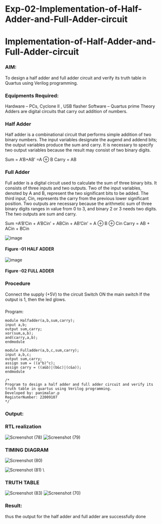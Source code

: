 # Exp-02-Implementation-of-Half-Adder-and-Full-Adder-circuit

# Implementation-of-Half-Adder-and-Full-Adder-circuit
### AIM:
To design a half adder and full adder circuit and verify its truth table in Quartus using Verilog programming.

### Equipments Required:
Hardware – PCs, Cyclone II , USB flasher
Software – Quartus prime
Theory
Adders are digital circuits that carry out addition of numbers.

### Half Adder
Half adder is a combinational circuit that performs simple addition of two binary numbers. The input variables designate the augend and addend bits; the output variables produce the sum and carry. It is necessary to specify two output variables because the result may consist of two binary digits.

Sum = A’B+AB’ =A ⊕ B Carry = AB

### Full Adder
Full adder is a digital circuit used to calculate the sum of three binary bits. It consists of three inputs and two outputs. Two of the input variables, denoted by A and B, represent the two significant bits to be added. The third input, Cin, represents the carry from the previous lower significant position. Two outputs are necessary because the arithmetic sum of three binary digits ranges in value from 0 to 3, and binary 2 or 3 needs two digits. The two outputs are sum and carry.

Sum =A’B’Cin + A’BCin’ + ABCin + AB’Cin’ = A ⊕ B ⊕ Cin Carry = AB + ACin + BCin

 ![image](https://user-images.githubusercontent.com/36288975/163552156-a13e5a56-c638-4110-97d9-8896907c8d25.png)

#### Figure -01 HALF ADDER 


![image](https://user-images.githubusercontent.com/36288975/163552057-b3547877-6d07-45b4-b7e0-bcfebfad9e1d.png)

#### Figure -02 FULL ADDER 

### Procedure

Connect the supply (+5V) to the circuit
Switch ON the main switch
If the output is 1, then the led glows.
### 
Program:
~~~
module Halfadder(a,b,sum,carry);
input a,b;
output sum,carry;
xor(sum,a,b);
and(carry,a,b);
endmodule

module Fulladder(a,b,c,sum,carry);
input a,b,c;
output sum,carry;
assign sum = ((a^b)^c);
assign carry = ((a&b)|(b&c)|(c&a));
endmodule 

/*
Program to design a half adder and full adder circuit and verify its truth table in quartus using Verilog programming.
Developed by: panimalar.p
RegisterNumber: 22009107 
*/
~~~

### Output:
### RTL realization
![Screenshot (78)](https://user-images.githubusercontent.com/121490826/214031686-3c1c3d1e-7c61-45ec-b96a-a76a97172bdb.png)
![Screenshot (79)](https://user-images.githubusercontent.com/121490826/214032094-89586b48-6118-46e3-9c54-035a4ddad51a.png)

### TIMING DIAGRAM
![Screenshot (80)](https://user-images.githubusercontent.com/121490826/214032581-ad23e8dc-1f3f-4ee9-a9d9-5a6f3eee15b3.png)

![Screenshot (81)](https://user-images.githubusercontent.com/121490826/214032852-ee05b842-de7b-4438-98cf-308f49dfd0bf.png)
\

### TRUTH TABLE 
![Screenshot (83)](https://user-images.githubusercontent.com/121490826/214037247-58b1c161-8b16-4328-a682-c1e8f2694f1e.png)
![Screenshot (70)](https://user-images.githubusercontent.com/121490826/214037376-a0474bea-8477-43f9-baae-f8c68cdc0f73.png)


### Result:
thus the output for the half adder and full adder are successfully done
